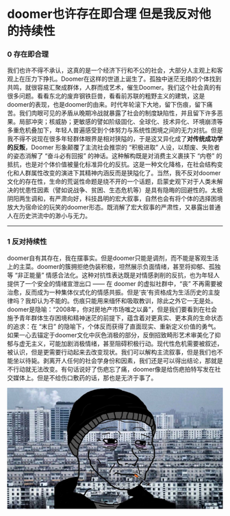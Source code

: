 # doomer也许存在即合理 但是我反对他的持续性

### 0 存在即合理

我们也许不得不承认，这真的是一个经济下行和不公的社会，大部分人主观上和客观上在压力下挣扎。Doomer在这样的世道上诞生了。孤独中迷茫无措的个体找到共鸣，就很容易汇聚成群体，人群而成艺术，催生Doomer。我们这个社会真的有很多问题。看看东北的废弃钢铁巨兽，看看前苏联的粗野主义的建筑，这是doomer的表现，也是doomer的由来。时代年轮滚下大地，留下伤痕，留下痛苦。我们肉眼可见的矛盾从晚期冷战就暴露了社会的制度缺陷性，并且留下许多恶果。局部冲突；核威胁；更敏感的譬如阶级固化、全球化、技术异化、环境崩溃等多重危机叠加下，年轻人普遍感受到个体努力与系统性困境之间的无力对抗。但是我不得不说现在很多年轻群体眼界是相对狭隘的，于是这又异化成了**对传统成功学的反叛**，Doomer 形象颠覆了主流社会推崇的 “积极进取” 人设，以颓废、失败者的姿态消解了 “奋斗必有回报” 的神话。这种解构既是对消费主义裹挟下 “内卷” 的抵抗，也是对个体价值被量化标准异化的反抗。这是一种文化降格，在社会结构变化和人群属性改变的演进下其精神内涵反而是狭隘化了。当然，我不反对doomer文化的存在性，生命的荒诞性命题是绕不开的一个话题，启蒙史观下对于人类未解决的忧患性因素（譬如说战争、贫困、生态危机等）是具有隐晦的回避性的。太极阴阳两生调和，有严肃向好，科技昌明的宏大叙事，自然也会有将个体的选择困境放大为宿命论的玩笑的doomer形态。既消解了宏大叙事的严肃性，又暴露出普通人在历史洪流中的渺小与无力。

---

### 1 反对持续性

doomer自有其存在，我在摆事实。但是doomer只能是调剂，而不能是客观生活上的主菜。doomer的簇拥拒绝伪装积极，坦然展示负面情绪，甚至将抑郁、孤独等 “非正能量” 情感合法化。这种对抗性表达既是对情感剥削的反抗，也为年轻人提供了一个安全的情绪宣泄出口 —— 在 doomer 的虚拟社群中，“丧” 不再需要被治愈，反而成为一种集体仪式化的情感共振。但是‘丧’有资格成为生活历史的主旋律吗？我却认为不能的。伤痕只能用来缅怀和吸取教训，除此之外它一无是处。doomer是隐喻：“2008年，你对房地产市场嗤之以鼻”，但是我们要看到在社会施予青年群体生存困境和精神迷茫的前提下，蕴含着对更真实、更本真的生命状态的追求：在 “末日” 的隐喻下，个体反而获得了直面现实、重新定义价值的勇气。如果一心去锚定于doomer文化中灰色消极的部分，反倒招致畸形艺术审美化了抑郁与虚无主义，可能加剧消极情绪，甚至阻碍积极行动。现代性危机需要被叙述，被认识，但是更需要行动起来去改变现状。我们可以解构主流叙事，但是我们也不能坐以待毙。剥离开人任何的社会学身份和因素，我们还是可以得出结论，那就是不行动就无法改变。有句话说好了伤疤忘了痛，doomer像是给伤疤拍特写发在社交媒体上。但是不给伤口敷药的话，那也是无济于事了。


![](/img1/R-C.jfif)

